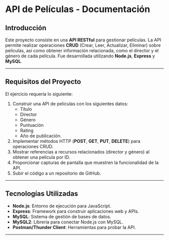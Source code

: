 # API de Películas - Documentación

## Introducción
Este proyecto consiste en una **API RESTful** para gestionar películas. La API permite realizar operaciones **CRUD** (Crear, Leer, Actualizar, Eliminar) sobre películas, así como obtener información relacionada, como el director y el género de cada película. Fue desarrollada utilizando **Node.js**, **Express** y **MySQL**.

---

## Requisitos del Proyecto
El ejercicio requería lo siguiente:
1. Construir una API de películas con los siguientes datos:
   - Título
   - Director
   - Género
   - Puntuación
   - Rating
   - Año de publicación.
2. Implementar métodos HTTP (**POST**, **GET**, **PUT**, **DELETE**) para operaciones CRUD.
3. Mostrar referencias a recursos relacionados (director y género) al obtener una película por ID.
4. Proporcionar capturas de pantalla que muestren la funcionalidad de la API.
5. Subir el código a un repositorio de GitHub.

---

## Tecnologías Utilizadas
- **Node.js**: Entorno de ejecución para JavaScript.
- **Express**: Framework para construir aplicaciones web y APIs.
- **MySQL**: Sistema de gestión de bases de datos.
- **MySQL2**: Librería para conectar Node.js con MySQL.
- **Postman/Thunder Client**: Herramientas para probar la API.

---
